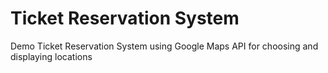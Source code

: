 Ticket Reservation System
===================
Demo Ticket Reservation System using Google Maps API for choosing and displaying locations
